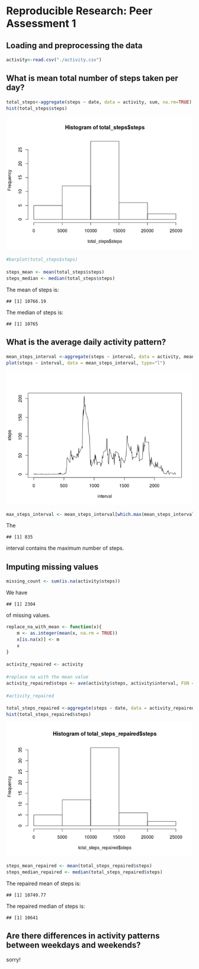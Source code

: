# Reproducible Research: Peer Assessment 1


## Loading and preprocessing the data

```r
activity<-read.csv("./activity.csv")
```
## What is mean total number of steps taken per day?

```r
total_steps<-aggregate(steps ~ date, data = activity, sum, na.rm=TRUE)
hist(total_steps$steps)
```

![](PA1_template_files/figure-html/unnamed-chunk-2-1.png) 

```r
#barplot(total_steps$steps)

steps_mean <- mean(total_steps$steps)
steps_median <- median(total_steps$steps)
```

The mean of steps is:

```
## [1] 10766.19
```

The median of steps is:

```
## [1] 10765
```

## What is the average daily activity pattern?

```r
mean_steps_interval <-aggregate(steps ~ interval, data = activity, mean, na.rm=TRUE)
plot(steps ~ interval, data = mean_steps_interval, type="l")
```

![](PA1_template_files/figure-html/unnamed-chunk-5-1.png) 

```r
max_steps_interval <- mean_steps_interval[which.max(mean_steps_interval$steps),]$interval
```

The

```
## [1] 835
```
interval contains the maximum number of steps.

## Imputing missing values

```r
missing_count <- sum(is.na(activity$steps))
```

We have

```
## [1] 2304
```
of missing values.



```r
replace_na_with_mean <- function(x){ 
    m <- as.integer(mean(x, na.rm = TRUE))
    x[is.na(x)] <- m 
    x 
}

activity_repaired <- activity

#replace na with the mean value
activity_repaired$steps <- ave(activity$steps, activity$interval, FUN = replace_na_with_mean)

#activity_repaired

total_steps_repaired <-aggregate(steps ~ date, data = activity_repaired, sum, na.rm=TRUE)
hist(total_steps_repaired$steps)
```

![](PA1_template_files/figure-html/unnamed-chunk-9-1.png) 

```r
steps_mean_repaired <- mean(total_steps_repaired$steps)
steps_median_repaired <- median(total_steps_repaired$steps)
```

The repaired mean of steps is:

```
## [1] 10749.77
```

The repaired median of steps is:

```
## [1] 10641
```

## Are there differences in activity patterns between weekdays and weekends?
sorry!
